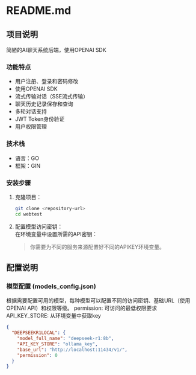 # README.md


## 项目说明

简陋的AI聊天系统后端，使用OPENAI SDK

### 功能特点

- 用户注册、登录和密码修改
- 使用OPENAI SDK
- 流式传输对话（SSE流式传输）
- 聊天历史记录保存和查询
- 多轮对话支持
- JWT Token身份验证
- 用户权限管理

### 技术栈

- 语言：GO
- 框架：GIN

### 安装步骤

1. 克隆项目：

    ```bash
    git clone <repository-url>
    cd webtest
    ```
2. 配置模型访问密钥：  
    在环境变量中设置所需的API密钥：

    > 你需要为不同的服务来源配置好不同的APIKEY环境变量。


## 配置说明

### 模型配置 (models_config.json)

根据需要配置可用的模型，每种模型可以配置不同的访问密钥、基础URL（使用OPENAI API）和权限等级。
permission: 可访问的最低权限要求
API_KEY_STORE: 从环境变量中获取key
```json
{
  "DEEPSEEKR1LOCAL": {  
    "model_full_name": "deepseek-r1:8b",  
    "API_KEY_STORE": "ollama_key",		
    "base_url": "http://localhost:11434/v1/",
    "permission": 0	
  }
}
```

